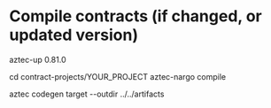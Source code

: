 # Compile contracts (if changed, or updated version)

aztec-up 0.81.0

cd contract-projects/YOUR_PROJECT
aztec-nargo compile

aztec codegen target --outdir ../../artifacts
